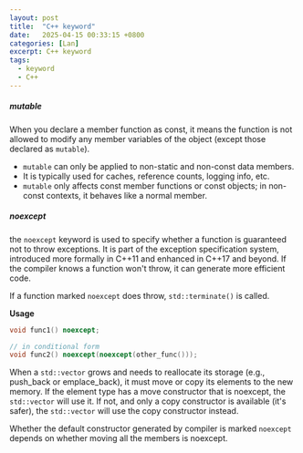 ```yaml
---
layout: post
title:  "C++ keyword"
date:   2025-04-15 00:33:15 +0800
categories: [Lan]
excerpt: C++ keyword
tags:
  - keyword
  - C++
---
```



##### mutable

When you declare a member function as const, it means the function is not allowed to modify any member variables of the object (except those declared as `mutable`).

* `mutable` can only be applied to non-static and non-const data members.
* It is typically used for caches, reference counts, logging info, etc.
* `mutable` only affects const member functions or const objects; in non-const contexts, it behaves like a normal member.

##### noexcept

the `noexcept` keyword is used to specify whether a function is guaranteed not to throw exceptions. It is part of the exception specification system, introduced more formally in C++11 and enhanced in C++17 and beyond. If the compiler knows a function won't throw, it can generate more efficient code.

If a function marked `noexcept` does throw, `std::terminate()` is called.

**Usage**

```C++
void func1() noexcept;

// in conditional form
void func2() noexcept(noexcept(other_func()));
```

When a `std::vector` grows and needs to reallocate its storage (e.g., push_back or emplace_back), it must move or copy its elements to the new memory. If the element type has a move constructor that is noexcept, the `std::vector` will use it. If not, and only a copy constructor is available (it's safer), the `std::vector` will use the copy constructor instead.

Whether the default constructor generated by compiler is marked `noexcept` depends on whether moving all the members is noexcept.
